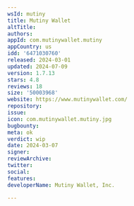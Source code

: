 ```yaml
---
wsId: mutiny
title: Mutiny Wallet
altTitle: 
authors: 
appId: com.mutinywallet.mutiny
appCountry: us
idd: '6471030760'
released: 2024-03-01
updated: 2024-07-09
version: 1.7.13
stars: 4.8
reviews: 18
size: '50003968'
website: https://www.mutinywallet.com/
repository: 
issue: 
icon: com.mutinywallet.mutiny.jpg
bugbounty: 
meta: ok
verdict: wip
date: 2024-03-07
signer: 
reviewArchive: 
twitter: 
social: 
features: 
developerName: Mutiny Wallet, Inc.

---
```


